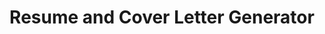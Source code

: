 ---
license: mit
title: Resume and Cover Letter Generator
sdk: streamlit
emoji: 🌖
colorFrom: red
colorTo: green
pinned: false
short_description: Generate Resume and Cover Letter based on job description
---